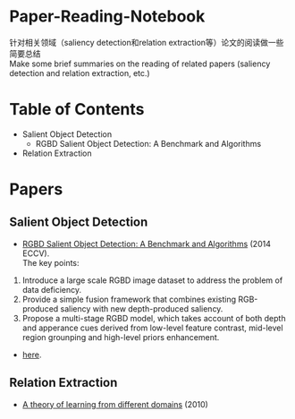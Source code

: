 # Paper-Reading-Notebook
针对相关领域（saliency detection和relation extraction等）论文的阅读做一些简要总结        
Make some brief summaries on the reading of related papers (saliency detection and relation extraction, etc.)     

# Table of Contents
* Salient Object Detection
  * RGBD Salient Object Detection: A Benchmark and Algorithms
* Relation Extraction


# Papers

## Salient Object Detection

* [RGBD Salient Object Detection: A Benchmark and Algorithms](https://www.cse.ust.hk/~qyang/Docs/2009/tkde_transfer_learning.pdf) (2014 ECCV).   
The key points:
1. Introduce a large scale RGBD image dataset to address the problem of data deficiency. 
2. Provide a simple fusion framework that combines existing RGB-produced saliency with new depth-produced saliency. 
3. Propose a multi-stage RGBD model, which takes account of both depth and apperance cues derived from low-level feature contrast, mid-level region grounping and high-level priors enhancement. 

* [here]().



## Relation Extraction

* [A theory of learning from different domains](http://www.alexkulesza.com/pubs/adapt_mlj10.pdf) (2010)

